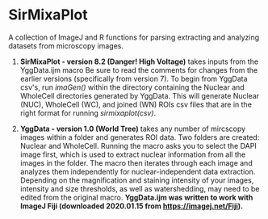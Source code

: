 # SirMixaPlot
A collection of ImageJ and R functions for parsing extracting and analyzing datasets from microscopy images.

1) **SirMixaPlot - version 8.2 (Danger! High Voltage)** takes inputs from the YggData.ijm macro Be sure to read the comments for changes from the earlier versions (specifically from version 7). To begin from YggData csv's, run *imaGen()* within the directory containing the Nuclear and WholeCell directories generated by YggData. This will generate Nuclear (NUC), WholeCell (WC), and joined (WN) ROIs csv files that are in the right format for running *sirmixaplot(*csv*)*. 

2) **YggData - version 1.0 (World Tree)** takes any number of mircscopy images within a folder and generates ROI data. Two folders are created: Nuclear and WholeCell. Running the macro asks you to select the DAPI image first, which is used to extract nuclear information from all the images in the folder. The macro then iterates through each image and analyzes them independently for nuclear-independent data extraction. Depending on the magnification and staining intensity of your images, intensity and size thresholds, as well as watershedding, may need to be edited from the original macro. **YggData.ijm was written to work with ImageJ Fiji (downloaded 2020.01.15 from https://imagej.net/Fiji).**
